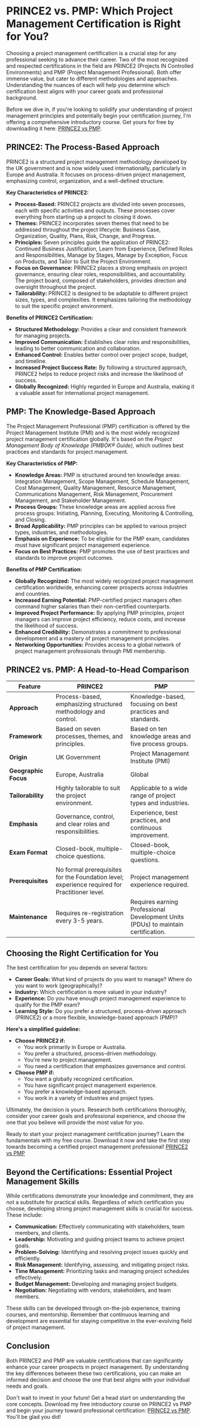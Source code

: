 # PRINCE2 vs. PMP: Which Project Management Certification is Right for You?

Choosing a project management certification is a crucial step for any professional seeking to advance their career. Two of the most recognized and respected certifications in the field are PRINCE2 (Projects IN Controlled Environments) and PMP (Project Management Professional). Both offer immense value, but cater to different methodologies and approaches. Understanding the nuances of each will help you determine which certification best aligns with your career goals and professional background.

Before we dive in, if you're looking to solidify your understanding of project management principles and potentially begin your certification journey, I'm offering a comprehensive introductory course. Get yours for free by downloading it here: [PRINCE2 vs PMP](https://udemywork.com/prince2-vs-pmp).

## PRINCE2: The Process-Based Approach

PRINCE2 is a structured project management methodology developed by the UK government and is now widely used internationally, particularly in Europe and Australia. It focuses on process-driven project management, emphasizing control, organization, and a well-defined structure.

**Key Characteristics of PRINCE2:**

*   **Process-Based:** PRINCE2 projects are divided into seven processes, each with specific activities and outputs. These processes cover everything from starting up a project to closing it down.
*   **Themes:**  PRINCE2 incorporates seven themes that need to be addressed throughout the project lifecycle: Business Case, Organization, Quality, Plans, Risk, Change, and Progress.
*   **Principles:**  Seven principles guide the application of PRINCE2: Continued Business Justification, Learn from Experience, Defined Roles and Responsibilities, Manage by Stages, Manage by Exception, Focus on Products, and Tailor to Suit the Project Environment.
*   **Focus on Governance:** PRINCE2 places a strong emphasis on project governance, ensuring clear roles, responsibilities, and accountability. The project board, composed of stakeholders, provides direction and oversight throughout the project.
*   **Tailorability:** PRINCE2 is designed to be adaptable to different project sizes, types, and complexities. It emphasizes tailoring the methodology to suit the specific project environment.

**Benefits of PRINCE2 Certification:**

*   **Structured Methodology:** Provides a clear and consistent framework for managing projects.
*   **Improved Communication:** Establishes clear roles and responsibilities, leading to better communication and collaboration.
*   **Enhanced Control:** Enables better control over project scope, budget, and timeline.
*   **Increased Project Success Rate:** By following a structured approach, PRINCE2 helps to reduce project risks and increase the likelihood of success.
*   **Globally Recognized:** Highly regarded in Europe and Australia, making it a valuable asset for international project management.

## PMP: The Knowledge-Based Approach

The Project Management Professional (PMP) certification is offered by the Project Management Institute (PMI) and is the most widely recognized project management certification globally. It's based on the *Project Management Body of Knowledge (PMBOK® Guide)*, which outlines best practices and standards for project management.

**Key Characteristics of PMP:**

*   **Knowledge Areas:** PMP is structured around ten knowledge areas: Integration Management, Scope Management, Schedule Management, Cost Management, Quality Management, Resource Management, Communications Management, Risk Management, Procurement Management, and Stakeholder Management.
*   **Process Groups:**  These knowledge areas are applied across five process groups: Initiating, Planning, Executing, Monitoring & Controlling, and Closing.
*   **Broad Applicability:** PMP principles can be applied to various project types, industries, and methodologies.
*   **Emphasis on Experience:** To be eligible for the PMP exam, candidates must have significant project management experience.
*   **Focus on Best Practices:**  PMP promotes the use of best practices and standards to improve project outcomes.

**Benefits of PMP Certification:**

*   **Globally Recognized:** The most widely recognized project management certification worldwide, enhancing career prospects across industries and countries.
*   **Increased Earning Potential:** PMP-certified project managers often command higher salaries than their non-certified counterparts.
*   **Improved Project Performance:** By applying PMP principles, project managers can improve project efficiency, reduce costs, and increase the likelihood of success.
*   **Enhanced Credibility:** Demonstrates a commitment to professional development and a mastery of project management principles.
*   **Networking Opportunities:**  Provides access to a global network of project management professionals through PMI membership.

## PRINCE2 vs. PMP: A Head-to-Head Comparison

| Feature           | PRINCE2                                                                      | PMP                                                                          |
| ----------------- | ---------------------------------------------------------------------------- | ---------------------------------------------------------------------------- |
| **Approach**      | Process-based, emphasizing structured methodology and control.                  | Knowledge-based, focusing on best practices and standards.                  |
| **Framework**     | Based on seven processes, themes, and principles.                             | Based on ten knowledge areas and five process groups.                       |
| **Origin**        | UK Government                                                              | Project Management Institute (PMI)                                          |
| **Geographic Focus** | Europe, Australia                                                            | Global                                                                      |
| **Tailorability**   | Highly tailorable to suit the project environment.                           | Applicable to a wide range of project types and industries.                  |
| **Emphasis**      | Governance, control, and clear roles and responsibilities.                  | Experience, best practices, and continuous improvement.                      |
| **Exam Format**    | Closed-book, multiple-choice questions.                                       | Closed-book, multiple-choice questions.                                       |
| **Prerequisites**   | No formal prerequisites for the Foundation level; experience required for Practitioner level. | Project management experience required.                                      |
| **Maintenance**   | Requires re-registration every 3-5 years.                                     | Requires earning Professional Development Units (PDUs) to maintain certification. |

## Choosing the Right Certification for You

The best certification for you depends on several factors:

*   **Career Goals:** What kind of projects do you want to manage? Where do you want to work (geographically)?
*   **Industry:** Which certification is more valued in your industry?
*   **Experience:** Do you have enough project management experience to qualify for the PMP exam?
*   **Learning Style:** Do you prefer a structured, process-driven approach (PRINCE2) or a more flexible, knowledge-based approach (PMP)?

**Here's a simplified guideline:**

*   **Choose PRINCE2 if:**
    *   You work primarily in Europe or Australia.
    *   You prefer a structured, process-driven methodology.
    *   You're new to project management.
    *   You need a certification that emphasizes governance and control.
*   **Choose PMP if:**
    *   You want a globally recognized certification.
    *   You have significant project management experience.
    *   You prefer a knowledge-based approach.
    *   You work in a variety of industries and project types.

Ultimately, the decision is yours. Research both certifications thoroughly, consider your career goals and professional experience, and choose the one that you believe will provide the most value for you.

Ready to start your project management certification journey? Learn the fundamentals with my free course. Download it now and take the first step towards becoming a certified project management professional! [PRINCE2 vs PMP](https://udemywork.com/prince2-vs-pmp)

## Beyond the Certifications: Essential Project Management Skills

While certifications demonstrate your knowledge and commitment, they are not a substitute for practical skills.  Regardless of which certification you choose, developing strong project management skills is crucial for success. These include:

*   **Communication:**  Effectively communicating with stakeholders, team members, and clients.
*   **Leadership:** Motivating and guiding project teams to achieve project goals.
*   **Problem-Solving:** Identifying and resolving project issues quickly and efficiently.
*   **Risk Management:**  Identifying, assessing, and mitigating project risks.
*   **Time Management:**  Prioritizing tasks and managing project schedules effectively.
*   **Budget Management:**  Developing and managing project budgets.
*   **Negotiation:**  Negotiating with vendors, stakeholders, and team members.

These skills can be developed through on-the-job experience, training courses, and mentorship. Remember that continuous learning and development are essential for staying competitive in the ever-evolving field of project management.

## Conclusion

Both PRINCE2 and PMP are valuable certifications that can significantly enhance your career prospects in project management.  By understanding the key differences between these two certifications, you can make an informed decision and choose the one that best aligns with your individual needs and goals.

Don't wait to invest in your future! Get a head start on understanding the core concepts. Download my free introductory course on PRINCE2 vs PMP and begin your journey toward professional certification: [PRINCE2 vs PMP](https://udemywork.com/prince2-vs-pmp). You'll be glad you did!
